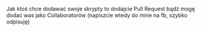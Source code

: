 Jak ktoś chce dodawać swoje skrypty to dodajcie Pull Request bądź mogę dodać was jako Collaboratorów (napiszcie wtedy do mnie na fb, szybko odpisuję)
